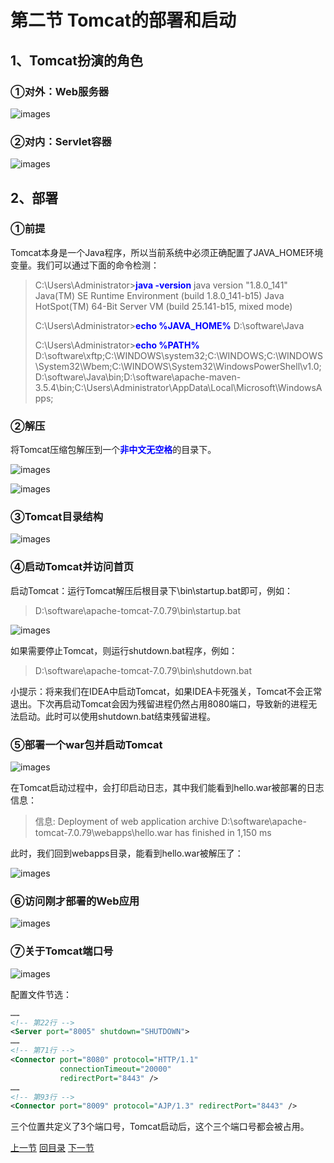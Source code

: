 # 第二节 Tomcat的部署和启动

## 1、Tomcat扮演的角色

### ①对外：Web服务器

![images](images/img006.png)

### ②对内：Servlet容器

![images](images/img007.png)

## 2、部署

### ①前提

Tomcat本身是一个Java程序，所以当前系统中必须正确配置了JAVA_HOME环境变量。我们可以通过下面的命令检测：

> C:\Users\Administrator><span style="color:blue;font-weight:bold;">java -version</span>
> java version "1.8.0_141"
> Java(TM) SE Runtime Environment (build 1.8.0_141-b15)
> Java HotSpot(TM) 64-Bit Server VM (build 25.141-b15, mixed mode)
>
> C:\Users\Administrator><span style="color:blue;font-weight:bold;">echo %JAVA_HOME%</span>
> D:\software\Java
>
> C:\Users\Administrator><span style="color:blue;font-weight:bold;">echo %PATH%</span>
> D:\software\xftp\;C:\WINDOWS\system32;C:\WINDOWS;C:\WINDOWS\System32\Wbem;C:\WINDOWS\System32\WindowsPowerShell\v1.0\;D:\software\Java\bin;D:\software\apache-maven-3.5.4\bin;C:\Users\Administrator\AppData\Local\Microsoft\WindowsApps;

### ②解压

将Tomcat压缩包解压到一个<span style="color:blue;font-weight:bold;">非中文无空格</span>的目录下。

![images](images/img008.png)

![images](images/img009.png)

### ③Tomcat目录结构

![images](images/img010.png)

### ④启动Tomcat并访问首页

启动Tomcat：运行Tomcat解压后根目录下\bin\startup.bat即可，例如：

> D:\software\apache-tomcat-7.0.79\bin\startup.bat

![images](images/img014.png)

如果需要停止Tomcat，则运行shutdown.bat程序，例如：

> D:\software\apache-tomcat-7.0.79\bin\shutdown.bat

小提示：将来我们在IDEA中启动Tomcat，如果IDEA卡死强关，Tomcat不会正常退出。下次再启动Tomcat会因为残留进程仍然占用8080端口，导致新的进程无法启动。此时可以使用shutdown.bat结束残留进程。

### ⑤部署一个war包并启动Tomcat

![images](images/img011.png)

在Tomcat启动过程中，会打印启动日志，其中我们能看到hello.war被部署的日志信息：

> 信息: Deployment of web application archive D:\software\apache-tomcat-7.0.79\webapps\hello.war has finished in 1,150 ms

此时，我们回到webapps目录，能看到hello.war被解压了：

![images](images/img012.png)

### ⑥访问刚才部署的Web应用

![images](images/img013.png)

### ⑦关于Tomcat端口号

![images](images/img015.png)

配置文件节选：

```xml
……
<!-- 第22行 -->
<Server port="8005" shutdown="SHUTDOWN">
……
<!-- 第71行 -->
<Connector port="8080" protocol="HTTP/1.1"
		   connectionTimeout="20000"
		   redirectPort="8443" />
……
<!-- 第93行 -->
<Connector port="8009" protocol="AJP/1.3" redirectPort="8443" />
```

三个位置共定义了3个端口号，Tomcat启动后，这个三个端口号都会被占用。

[上一节](verse01.html) [回目录](index.html) [下一节](verse03.html)